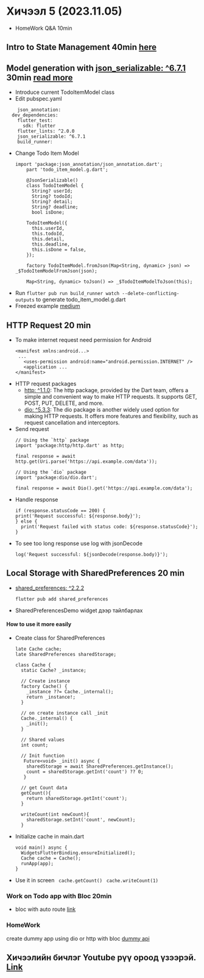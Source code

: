 # Хичээл 5 (2023.11.05)
- HomeWork Q&A 10min
## Intro to State Management 40min [here](./state_management.md)
## Model generation with [json_serializable: ^6.7.1](https://pub.dev/packages/json_serializable) 30min    [read more](https://developer.school/tutorials/flutter-using-json_serializable-to-serialise-dart-classes)
  - Introduce current TodoItemModel class 
  - Edit pubspec.yaml
  ```
      json_annotation: 
    dev_dependencies:
      flutter_test:
        sdk: flutter
      flutter_lints: ^2.0.0
      json_serializable: ^6.7.1
      build_runner:
  ```
  - Change Todo Item Model
    ```
    import 'package:json_annotation/json_annotation.dart';
        part 'todo_item_model.g.dart';
        
        @JsonSerializable()
        class TodoItemModel {
          String? userId;
          String? todoId;
          String? detail;
          String? deadline;
          bool isDone;
      
        TodoItemModel({
          this.userId,
          this.todoId,
          this.detail,
          this.deadline,
          this.isDone = false,
        });
      
        factory TodoItemModel.fromJson(Map<String, dynamic> json) => _$TodoItemModelFromJson(json);
      
        Map<String, dynamic> toJson() => _$TodoItemModelToJson(this);
    ```
  - Run ```flutter pub run build_runner watch --delete-conflicting-outputs``` to generate todo_item_model.g.dart
  - Freezed example [medium](https://tomicriedel.medium.com/flutter-freezed-the-complete-crashcourse-c942e9aa2428)
## HTTP Request 20 min
- To make internet request need permission for Android
  ```
  <manifest xmlns:android...>
   ...
     <uses-permission android:name="android.permission.INTERNET" />
     <application ...
  </manifest>
  ```
- HTTP request packages
  - [http: ^1.1.0](https://pub.dev/packages/http): The http package, provided by the Dart team, offers a simple and convenient way to make HTTP requests. It supports GET, POST, PUT, DELETE, and more.
  - [dio: ^5.3.3](https://pub.dev/packages/dio): The dio package is another widely used option for making HTTP requests. It offers more features and flexibility, such as request cancellation and interceptors.
- Send request
  ```
  // Using the `http` package
  import 'package:http/http.dart' as http;
  
  final response = await http.get(Uri.parse('https://api.example.com/data'));
  
  // Using the `dio` package
  import 'package:dio/dio.dart';
  
  final response = await Dio().get('https://api.example.com/data');
  ```
- Handle response
  ```
  if (response.statusCode == 200) {
  print('Request successful: ${response.body}');
  } else {
    print('Request failed with status code: ${response.statusCode}');
  }
  ```
- To see too long response use log with jsonDecode
  ```
  log('Request successful: ${jsonDecode(response.body)}');
  ```

## Local Storage with SharedPreferences 20 min
- [shared_preferences: ^2.2.2](https://pub.dev/packages/shared_preferences)
  ```
  flutter pub add shared_preferences
  ```
- SharedPreferencesDemo widget дээр тайлбарлах
#### How to use it more easily
- Create class for SharedPreferences
  ```
  late Cache cache;
  late SharedPreferences sharedStorage;
  
  class Cache {
    static Cache? _instance;

    // Create instance
    factory Cache() {
      _instance ??= Cache._internal();
      return _instance!;
    }

    // on create instance call _init
    Cache._internal() {
      _init();
    }

    // Shared values
    int count;
  
    // Init function 
     Future<void> _init() async {
      sharedStorage = await SharedPreferences.getInstance();
      count = sharedStorage.getInt('count') ?? 0;
     }

    // get Count data
    getCount(){
      return sharedStorage.getInt('count');
    }

    writeCount(int newCount){
      sharedStorage.setInt('count', newCount);
    }
  ```
- Initialize cache in main.dart
    ```
    void main() async {
      WidgetsFlutterBinding.ensureInitialized();
      Cache cache = Cache();
      runApp(app);
    }
    ```
- Use it in screen ``` cache.getCount()``` ``` cache.writeCount(1)```
    
### Work on Todo app with Bloc 20min
- bloc with auto route [link](https://stackoverflow.com/a/73218471)

### HomeWork 
create dummy app using dio or http with bloc [dummy api](https://dummy.restapiexample.com)

## Хичээлийн бичлэг Youtube рүү ороод үзээрэй. [Link](https://youtu.be/qupmzh4OZJ4)
